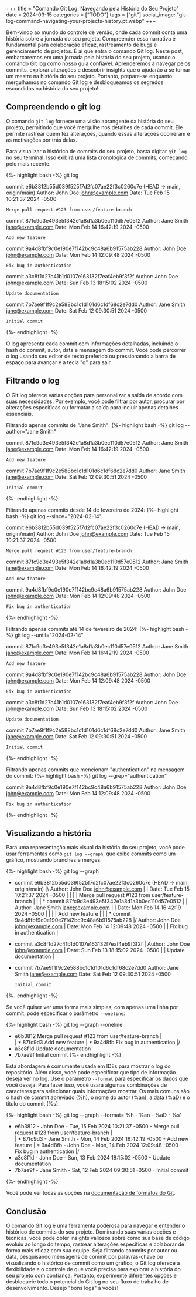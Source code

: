 +++
title = "Comando Git Log: Navegando pela História do Seu Projeto"
date = 2024-03-15
categories = ["TODO"]
tags = ["git"]
social_image: "git-log-command-navigating-your-projects-history.pt.webp"
+++

<p class="intro"><span class="dropcap">B</span>em-vindo ao mundo do controle de versão, onde cada commit conta uma história sobre a jornada do seu projeto. Compreender essa narrativa é fundamental para colaboração eficaz, rastreamento de bugs e gerenciamento de projetos. É aí que entra o comando Git log. Neste post, embarcaremos em uma jornada pela história do seu projeto, usando o comando Git log como nosso guia confiável. Aprenderemos a navegar pelos commits, explorar alterações e descobrir insights que o ajudarão a se tornar um mestre na história do seu projeto. Portanto, prepare-se enquanto mergulhamos no comando Git log e desbloqueamos os segredos escondidos na história do seu projeto!</p>

## Compreendendo o git log
O comando `git log` fornece uma visão abrangente da história do seu projeto, permitindo que você mergulhe nos detalhes de cada commit. Ele permite rastrear quem fez alterações, quando essas alterações ocorreram e as motivações por trás delas.

Para visualizar o histórico de commits do seu projeto, basta digitar `git log` no seu terminal. Isso exibirá uma lista cronológica de commits, começando pelo mais recente.

{%- highlight bash -%}
git log

commit e6b3812b55d039f525f7d2fc07ae22f3c0260c7e (HEAD -> main, origin/main)
Author: John Doe <john@example.com>
Date:   Tue Feb 15 10:21:37 2024 -0500

    Merge pull request #123 from user/feature-branch

commit 87fc9d3e493e5f342e1a8d1a3b0ec110d57e0512
Author: Jane Smith <jane@example.com>
Date:   Mon Feb 14 16:42:19 2024 -0500

    Add new feature

commit 9a4d8fbf9c0e190e7f142bc9c48a6b91575ab228
Author: John Doe <john@example.com>
Date:   Mon Feb 14 12:09:48 2024 -0500

    Fix bug in authentication

commit a3c8f1d27c41b1d0107e163132f7eaf4eb9f3f2f
Author: John Doe <john@example.com>
Date:   Sun Feb 13 18:15:02 2024 -0500

    Update documentation

commit 7b7ae9f1f9c2e588bc1c1d101d6c1df68c2e7dd0
Author: Jane Smith <jane@example.com>
Date:   Sat Feb 12 09:30:51 2024 -0500

    Initial commit

{%- endhighlight -%}

O log apresenta cada commit com informações detalhadas, incluindo o hash do commit, autor, data e mensagem do commit. Você pode percorrer o log usando seu editor de texto preferido ou pressionando a barra de espaço para avançar e a tecla "q" para sair.

## Filtrando o log
O Git log oferece várias opções para personalizar a saída de acordo com suas necessidades. Por exemplo, você pode filtrar por autor, procurar por alterações específicas ou formatar a saída para incluir apenas detalhes essenciais.

Filtrando apenas commits de "Jane Smith":
{%- highlight bash -%}
git log --author="Jane Smith"

commit 87fc9d3e493e5f342e1a8d1a3b0ec110d57e0512
Author: Jane Smith <jane@example.com>
Date:   Mon Feb 14 16:42:19 2024 -0500

    Add new feature

commit 7b7ae9f1f9c2e588bc1c1d101d6c1df68c2e7dd0
Author: Jane Smith <jane@example.com>
Date:   Sat Feb 12 09:30:51 2024 -0500

    Initial commit

{%- endhighlight -%}

Filtrando apenas commits desde 14 de fevereiro de 2024:
{%- highlight bash -%}
git log --since="2024-02-14"

commit e6b3812b55d039f525f7d2fc07ae22f3c0260c7e (HEAD -> main, origin/main)
Author: John Doe <john@example.com>
Date:   Tue Feb 15 10:21:37 2024 -0500

    Merge pull request #123 from user/feature-branch

commit 87fc9d3e493e5f342e1a8d1a3b0ec110d57e0512
Author: Jane Smith <jane@example.com>
Date:   Mon Feb 14 16:42:19 2024 -0500

    Add new feature

commit 9a4d8fbf9c0e190e7f142bc9c48a6b91575ab228
Author: John Doe <john@example.com>
Date:   Mon Feb 14 12:09:48 2024 -0500

    Fix bug in authentication
{%- endhighlight -%}

Filtrando apenas commits até 14 de fevereiro de 2024:
{%- highlight bash -%}
git log --until="2024-02-14"

commit 87fc9d3e493e5f342e1a8d1a3b0ec110d57e0512
Author: Jane Smith <jane@example.com>
Date:   Mon Feb 14 16:42:19 2024 -0500

    Add new feature

commit 9a4d8fbf9c0e190e7f142bc9c48a6b91575ab228
Author: John Doe <john@example.com>
Date:   Mon Feb 14 12:09:48 2024 -0500

    Fix bug in authentication

commit a3c8f1d27c41b1d0107e163132f7eaf4eb9f3f2f
Author: John Doe <john@example.com>
Date:   Sun Feb 13 18:15:02 2024 -0500

    Update documentation

commit 7b7ae9f1f9c2e588bc1c1d101d6c1df68c2e7dd0
Author: Jane Smith <jane@example.com>
Date:   Sat Feb 12 09:30:51 2024 -0500

    Initial commit

{%- endhighlight -%}

Filtrando apenas commits que mencionam "authentication" na mensagem do commit:
{%- highlight bash -%}
git log --grep="authentication"

commit 9a4d8fbf9c0e190e7f142bc9c48a6b91575ab228
Author: John Doe <john@example.com>
Date:   Mon Feb 14 12:09:48 2024 -0500

    Fix bug in authentication
{%- endhighlight -%}

## Visualizando a história
Para uma representação mais visual da história do seu projeto, você pode usar ferramentas como `git log --graph`, que exibe commits como um gráfico, mostrando branches e merges.

{%- highlight bash -%}
git log --graph

*   commit e6b3812b55d039f525f7d2fc07ae22f3c0260c7e (HEAD -> main, origin/main)
|\  Author: John Doe <john@example.com>
| | Date:   Tue Feb 15 10:21:37 2024 -0500
| |
| |     Merge pull request #123 from user/feature-branch
| |
| * commit 87fc9d3e493e5f342e1a8d1a3b0ec110d57e0512
| | Author: Jane Smith <jane@example.com>
| | Date:   Mon Feb 14 16:42:19 2024 -0500
| |
| |     Add new feature
| |
| * commit 9a4d8fbf9c0e190e7f142bc9c48a6b91575ab228
|/  Author: John Doe <john@example.com>
|   Date:   Mon Feb 14 12:09:48 2024 -0500
|
|       Fix bug in authentication
|
* commit a3c8f1d27c41b1d0107e163132f7eaf4eb9f3f2f
| Author: John Doe <john@example.com>
| Date:   Sun Feb 13 18:15:02 2024 -0500
|
|     Update documentation
|
* commit 7b7ae9f1f9c2e588bc1c1d101d6c1df68c2e7dd0
  Author: Jane Smith <jane@example.com>
  Date:   Sat Feb 12 09:30:51 2024 -0500
  
      Initial commit

{%- endhighlight -%}


Se você quiser ver uma forma mais simples, com apenas uma linha por commit, pode especificar o parâmetro `--oneline`:

{%- highlight bash -%}
git log --graph --oneline

* e6b3812 Merge pull request #123 from user/feature-branch
|\
| * 87fc9d3 Add new feature
| * 9a4d8fb Fix bug in authentication
|/
* a3c8f1d Update documentation
* 7b7ae9f Initial commit
{%- endhighlight -%}

Esta abordagem é comumente usada em IDEs para mostrar o log do repositório. Além disso, você pode especificar que tipo de informação deseja ver no log. Use o parâmetro `--format` para especificar os dados que você deseja. Para fazer isso, você usará algumas combinações de caracteres para selecionar quais informações mostrar. Os mais comuns são o hash de commit abreviado (%h), o nome do autor (%an), a data (%aD) e o título do commit (%s).

{%- highlight bash -%}
git log --graph --format='%h - %an - %aD - %s'

* e6b3812 - John Doe - Tue, 15 Feb 2024 10:21:37 -0500 - Merge pull request #123 from user/feature-branch
|\
| * 87fc9d3 - Jane Smith - Mon, 14 Feb 2024 16:42:19 -0500 - Add new feature
| * 9a4d8fb - John Doe - Mon, 14 Feb 2024 12:09:48 -0500 - Fix bug in authentication
|/  
* a3c8f1d - John Doe - Sun, 13 Feb 2024 18:15:02 -0500 - Update documentation
* 7b7ae9f - Jane Smith - Sat, 12 Feb 2024 09:30:51 -0500 - Initial commit

{%- endhighlight -%}

Você pode ver todas as opções na [documentação de formatos do Git][git_pretty_format_doc].

## Conclusão
O comando Git log é uma ferramenta poderosa para navegar e entender o histórico de commits do seu projeto. Dominando suas várias opções e técnicas, você pode obter insights valiosos sobre como sua base de código evoluiu ao longo do tempo, rastrear alterações específicas e colaborar de forma mais eficaz com sua equipe. Seja filtrando commits por autor ou data, pesquisando mensagens de commit por palavras-chave ou visualizando o histórico de commit como um gráfico, o Git log oferece a flexibilidade e o controle de que você precisa para explorar a história do seu projeto com confiança. Portanto, experimente diferentes opções e desbloqueie todo o potencial do Git log no seu fluxo de trabalho de desenvolvimento. Desejo "bons logs" a vocês!

[git_pretty_format_doc]: https://git-scm.com/docs/pretty-formats
